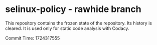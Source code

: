 # selinux-policy - rawhide branch

This repository contains the frozen state of the repository.
Its history is cleared. It is used only for static code
analysis with Codacy.

Commit Time: 1724317555